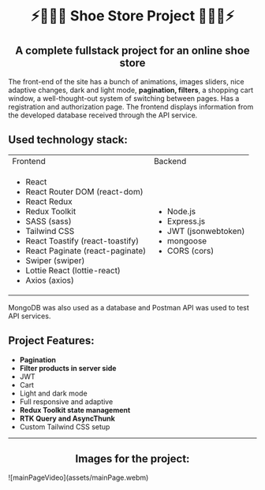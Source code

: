 <h1 align="center">⚡️👞👟🥾 Shoe Store Project 🥾👟👞⚡️</h1>
<h2 align="center">A complete fullstack project for an online shoe store</h2>
<p>The front-end of the site has a bunch of animations, images sliders, nice adaptive changes, dark and light mode, <b>pagination, filters</b>, a shopping cart window, a well-thought-out system of switching between pages. Has a registration and authorization page. The frontend displays information from the developed database received through the API service.</p>
<h2>Used technology stack:</h2>
<table>
  <tr>
    <td>Frontend</td>
    <td>Backend</td>
  </tr>
  <tr>
    <td><ul>
  <li>React</li>
  <li>React Router DOM (react-dom)</li>
  <li>React Redux</li>
  <li>Redux Toolkit</li>
  <li>SASS (sass)</li>
  <li>Tailwind CSS</li>
  <li>React Toastify (react-toastify)</li>
  <li>React Paginate (react-paginate)</li>
  <li>Swiper (swiper)</li>
  <li>Lottie React (lottie-react)</li>
  <li>Axios (axios)</li>
</ul></td>
    <td><ul>
  <li>Node.js</li>
  <li>Express.js</li>
  <li>JWT (jsonwebtoken)</li>
  <li>mongoose</li>
  <li>CORS (cors)</li>
</ul></td>
  </tr>
</table>
<p>MongoDB was also used as a database and Postman API was used to test API services.</p>
<h2>Project Features:</h2>
<ul>
  <li><b>Pagination</b></li>
  <li><b>Filter products in server side</b></li>
  <li>JWT</li>
  <li>Cart</li>
  <li>Light and dark mode</li>
  <li>Full responsive and adaptive</li>
  <li><b>Redux Toolkit state management</b></li>
  <li><b>RTK Query and AsyncThunk</b></li>
  <li>Custom Tailwind CSS setup</li>
</ul>
<hr>
<h2 align="center">Images for the project:</h2>
![mainPageVideo](assets/mainPage.webm)
